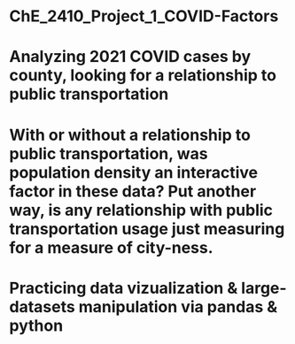 # ChE_2410_Project_1_COVID-Factors
# Analyzing 2021 COVID cases by county, looking for a relationship to public transportation
# With or without a relationship to public transportation, was population density an interactive factor in these data? Put another way, is any relationship with public transportation usage just measuring for a measure of city-ness.
# Practicing data vizualization & large-datasets manipulation via pandas & python
